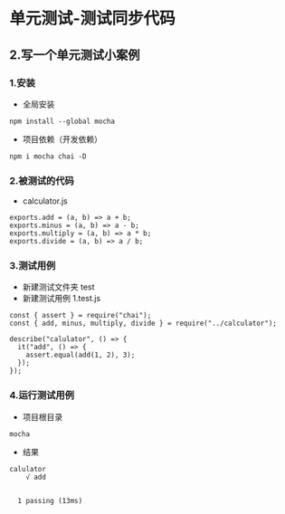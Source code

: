 # 单元测试-测试同步代码

## 2.写一个单元测试小案例

### 1.安装

* 全局安装

```
npm install --global mocha
```

* 项目依赖（开发依赖）

```
npm i mocha chai -D
```

### 2.被测试的代码

* calculator.js

```
exports.add = (a, b) => a + b;
exports.minus = (a, b) => a - b;
exports.multiply = (a, b) => a * b;
exports.divide = (a, b) => a / b;
```

### 3.测试用例

* 新建测试文件夹 test
* 新建测试用例 1.test.js

```
const { assert } = require("chai");
const { add, minus, multiply, divide } = require("../calculator");

describe("calulator", () => {
  it("add", () => {
    assert.equal(add(1, 2), 3);
  });
});
```

### 4.运行测试用例

* 项目根目录

```
mocha
```

* 结果

```
calulator
    √ add


  1 passing (13ms)
```
